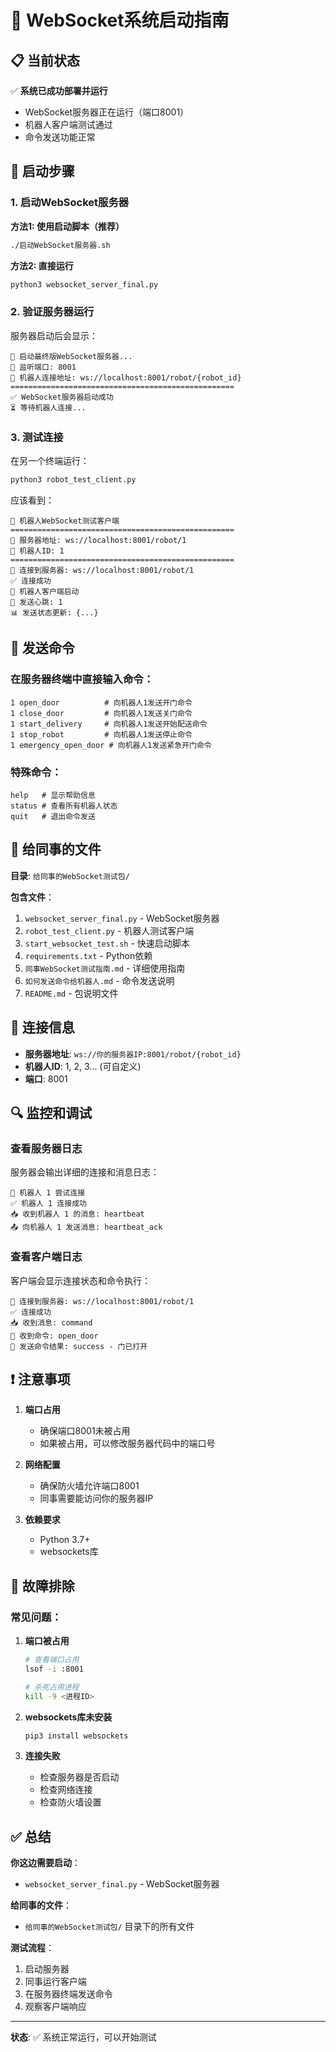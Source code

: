 # 🔌 WebSocket系统启动指南

## 📋 当前状态

✅ **系统已成功部署并运行**

- WebSocket服务器正在运行（端口8001）
- 机器人客户端测试通过
- 命令发送功能正常

## 🚀 启动步骤

### 1. 启动WebSocket服务器

**方法1: 使用启动脚本（推荐）**
```bash
./启动WebSocket服务器.sh
```

**方法2: 直接运行**
```bash
python3 websocket_server_final.py
```

### 2. 验证服务器运行

服务器启动后会显示：
```
🚀 启动最终版WebSocket服务器...
📡 监听端口: 8001
🔗 机器人连接地址: ws://localhost:8001/robot/{robot_id}
==================================================
✅ WebSocket服务器启动成功
⏳ 等待机器人连接...
```

### 3. 测试连接

在另一个终端运行：
```bash
python3 robot_test_client.py
```

应该看到：
```
🤖 机器人WebSocket测试客户端
==================================================
📡 服务器地址: ws://localhost:8001/robot/1
🤖 机器人ID: 1
==================================================
🔌 连接到服务器: ws://localhost:8001/robot/1
✅ 连接成功
🤖 机器人客户端启动
💓 发送心跳: 1
📊 发送状态更新: {...}
```

## 🔧 发送命令

### 在服务器终端中直接输入命令：

```
1 open_door          # 向机器人1发送开门命令
1 close_door         # 向机器人1发送关门命令
1 start_delivery     # 向机器人1发送开始配送命令
1 stop_robot         # 向机器人1发送停止命令
1 emergency_open_door # 向机器人1发送紧急开门命令
```

### 特殊命令：
```
help   # 显示帮助信息
status # 查看所有机器人状态
quit   # 退出命令发送
```

## 📁 给同事的文件

**目录**: `给同事的WebSocket测试包/`

**包含文件**：
1. `websocket_server_final.py` - WebSocket服务器
2. `robot_test_client.py` - 机器人测试客户端
3. `start_websocket_test.sh` - 快速启动脚本
4. `requirements.txt` - Python依赖
5. `同事WebSocket测试指南.md` - 详细使用指南
6. `如何发送命令给机器人.md` - 命令发送说明
7. `README.md` - 包说明文件

## 📡 连接信息

- **服务器地址**: `ws://你的服务器IP:8001/robot/{robot_id}`
- **机器人ID**: 1, 2, 3... (可自定义)
- **端口**: 8001

## 🔍 监控和调试

### 查看服务器日志
服务器会输出详细的连接和消息日志：
```
🤖 机器人 1 尝试连接
✅ 机器人 1 连接成功
📥 收到机器人 1 的消息: heartbeat
📤 向机器人 1 发送消息: heartbeat_ack
```

### 查看客户端日志
客户端会显示连接状态和命令执行：
```
🔌 连接到服务器: ws://localhost:8001/robot/1
✅ 连接成功
📥 收到消息: command
🔧 收到命令: open_door
🔧 发送命令结果: success - 门已打开
```

## ❗ 注意事项

1. **端口占用**
   - 确保端口8001未被占用
   - 如果被占用，可以修改服务器代码中的端口号

2. **网络配置**
   - 确保防火墙允许端口8001
   - 同事需要能访问你的服务器IP

3. **依赖要求**
   - Python 3.7+
   - websockets库

## 🔄 故障排除

### 常见问题：

1. **端口被占用**
   ```bash
   # 查看端口占用
   lsof -i :8001
   
   # 杀死占用进程
   kill -9 <进程ID>
   ```

2. **websockets库未安装**
   ```bash
   pip3 install websockets
   ```

3. **连接失败**
   - 检查服务器是否启动
   - 检查网络连接
   - 检查防火墙设置

## ✅ 总结

**你这边需要启动**：
- `websocket_server_final.py` - WebSocket服务器

**给同事的文件**：
- `给同事的WebSocket测试包/` 目录下的所有文件

**测试流程**：
1. 启动服务器
2. 同事运行客户端
3. 在服务器终端发送命令
4. 观察客户端响应

---

**状态**: ✅ 系统正常运行，可以开始测试 